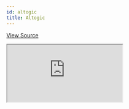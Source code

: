 ```yaml
---
id: altogic
title: Altogic
---
```


[View Source](https://github.com/pankod/refine/tree/master/examples/dataProvider/altogic)

<iframe src="https://codesandbox.io/embed/refine-altogic-example-982qr?autoresize=1&fontsize=14&theme=dark&view=preview"
    style={{width: "100%", height:"80vh", border: "0px", borderRadius: "8px", overflow:"hidden"}}
    title="refine-strapi-example"
    allow="accelerometer; ambient-light-sensor; camera; encrypted-media; geolocation; gyroscope; hid; microphone; midi; payment; usb; vr; xr-spatial-tracking"
    sandbox="allow-forms allow-modals allow-popups allow-presentation allow-same-origin allow-scripts"
></iframe>